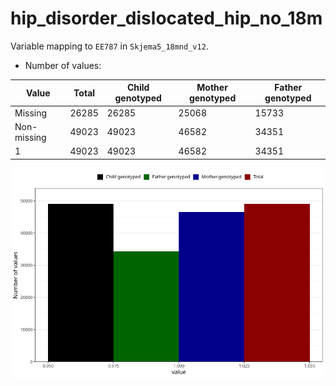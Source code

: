 # hip_disorder_dislocated_hip_no_18m
Variable mapping to `EE787` in `Skjema5_18mnd_v12`.
- Number of values:

| Value | Total | Child genotyped | Mother genotyped | Father genotyped |
| ----- | ----- | --------------- | ---------------- | ---------------- |
| Missing | 26285 | 26285 | 25068 | 15733 |
| Non-missing | 49023 | 49023 | 46582 | 34351 |
| 1 | 49023 | 49023 | 46582 | 34351 |



![](hip_disorder_dislocated_hip_no_18m_n.png)



